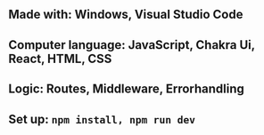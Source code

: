 Made with:
Windows, Visual Studio Code
-----------------------------------------------------
Computer language: JavaScript, Chakra Ui, React, HTML, CSS
------------------------------------------------------
Logic: Routes, Middleware, Errorhandling
-----------------------------------------------------

Set up:
```npm install, npm run dev```
-----------------------------------------------------
